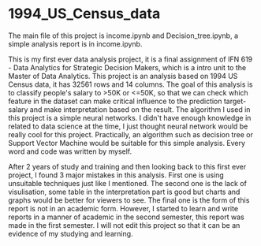 # 1994_US_Census_data

The main file of this project is income.ipynb and Decision_tree.ipynb, a simple analysis report is in income.ipynb.

This is my first ever data analysis project, it is a final assignment of IFN 619 - Data Analytics for Strategic Decision Makers, which is a intro unit to the Master of Data Analytics. This project is an analysis based on 1994 US Census data, it has 32561 rows and 14 columns. The goal of this analysis is to classify people's salary to >50K or <=50K, so that we can check which feature in the dataset can make critical influence to the prediction target-salary and make interpretation based on the result. The algorithm I used in this project is a simple neural networks. I didn't have enough knowledge in related to data science at the time, I just thought neural network would be really cool for this project. Practically, an algorithm such as decision tree or Support Vector Machine would be suitable for this simple analysis. Every word and code was written by myself.

After 2 years of study and training and then looking back to this first ever project, I found 3 major mistakes in this analysis. First one is using unsuitable techniques just like I mentioned. The second one is the lack of visulisation, some table in the interpretation part is good but charts and graphs would be better for viewers to see. The final one is the form of this report is not in an academic form. However, I started to learn and write reports in a manner of academic in the second semester, this report was made in the first semester. I will not edit this project so that it can be an evidence of my studying and learning. 
